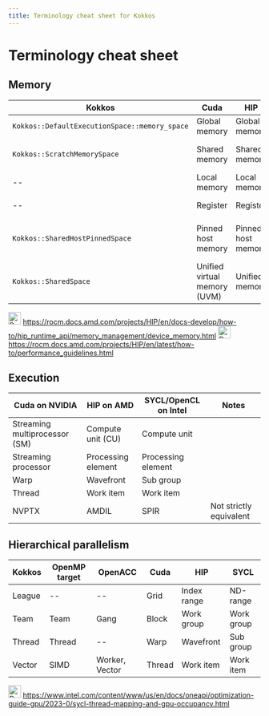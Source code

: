 ```yaml
---
title: Terminology cheat sheet for Kokkos
---
```


<!--#ifndef PRINT-->

# Terminology cheat sheet

<!--#endif-->

## Memory

| Kokkos                                        | Cuda                         | HIP                | SYCL                        |
|-----------------------------------------------|------------------------------|--------------------|-----------------------------|
| `Kokkos::DefaultExecutionSpace::memory_space` | Global memory                | Global memory      | Global memory               |
| `Kokkos::ScratchMemorySpace`                  | Shared memory                | Shared memory      | (Shared) local memory       |
| --                                            | Local memory                 | Local memory       | --                          |
| --                                            | Register                     | Register           | Private memory              |
| `Kokkos::SharedHostPinnedSpace`               | Pinned host memory           | Pinned host memory | Host unified shared memory  |
| `Kokkos::SharedSpace`                         | Unified virtual memory (UVM) | Unified memory     | Unified shared memory (USM) |

<!--#ifndef PRINT-->
<img title="Doc" alt="Doc" src="./images/doc_txt.svg" height="25"> https://rocm.docs.amd.com/projects/HIP/en/docs-develop/how-to/hip_runtime_api/memory_management/device_memory.html
<img title="Doc" alt="Doc" src="./images/doc_txt.svg" height="25"> https://rocm.docs.amd.com/projects/HIP/en/latest/how-to/performance_guidelines.html
<!--#endif-->

## Execution

| Cuda on NVIDIA                | HIP on AMD         | SYCL/OpenCL on Intel | Notes                   |
|-------------------------------|--------------------|----------------------|-------------------------|
| Streaming multiprocessor (SM) | Compute unit (CU)  | Compute unit         |                         |
| Streaming processor           | Processing element | Processing element   |                         |
| Warp                          | Wavefront          | Sub group            |                         |
| Thread                        | Work item          | Work item            |                         |
| NVPTX                         | AMDIL              | SPIR                 | Not strictly equivalent |

## Hierarchical parallelism

| Kokkos | OpenMP target | OpenACC        | Cuda   | HIP         | SYCL       |
|--------|---------------|----------------|--------|-------------|------------|
| League | --            | --             | Grid   | Index range | ND-range   |
| Team   | Team          | Gang           | Block  | Work group  | Work group |
| Thread | Thread        | --             | Warp   | Wavefront   | Sub group  |
| Vector | SIMD          | Worker, Vector | Thread | Work item   | Work item  |

<!--#ifndef PRINT-->
<img title="Doc" alt="Doc" src="./images/doc_txt.svg" height="25"> https://www.intel.com/content/www/us/en/docs/oneapi/optimization-guide-gpu/2023-0/sycl-thread-mapping-and-gpu-occupancy.html
<!--#endif-->
